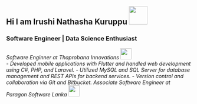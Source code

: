 ## Hi I am Irushi Nathasha Kuruppu <img src="https://media.giphy.com/media/mGcNjsfWAjY5AEZNw6/giphy.gif" width="50">
###  Software Engineer | Data Science Enthusiast  
<p>
  <em>Software Enginner at Thaprobana Innovations <img src="https://media.giphy.com/media/fYSnHlufseco8Fh93Z/giphy.gif" width="30"></br>
    - Developed mobile applications with Flutter and handled web development using C#, PHP, and Laravel.
    - Utilized MySQL and SQL Server for database management and REST APIs for backend services.
    - Version control and collaboration via Git and Bitbucket.
    Associate Software Engineer at Paragon Software Lanka <img src="https://media.giphy.com/media/WUlplcMpOCEmTGBtBW/giphy.gif" width="30"> </em>
</p>

<!--
**IrushiKuruppu/IrushiKuruppu** is a ✨ _special_ ✨ repository because its `README.md` (this file) appears on your GitHub profile.

Here are some ideas to get you started:

- 🔭 I’m currently working on ...
- 🌱 I’m currently learning ...
- 👯 I’m looking to collaborate on ...
- 🤔 I’m looking for help with ...
- 💬 Ask me about ...
- 📫 How to reach me: ...
- 😄 Pronouns: ...
- ⚡ Fun fact: ...
-->
